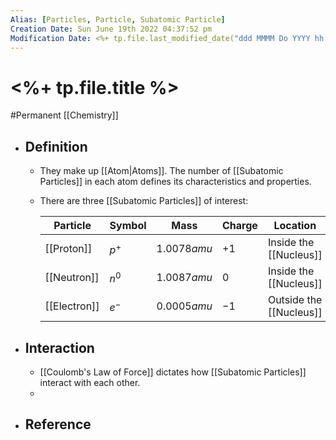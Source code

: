 ```yaml
---
Alias: [Particles, Particle, Subatomic Particle]
Creation Date: Sun June 19th 2022 04:37:52 pm 
Modification Date: <%+ tp.file.last_modified_date("ddd MMMM Do YYYY hh:mm:ss a") %>
---
```

# <%+ tp.file.title %>
#Permanent [[Chemistry]]

- ## Definition
	- They make up [[Atom|Atoms]]. The number of [[Subatomic Particles]] in each atom defines its characteristics and properties. 
	- There are three [[Subatomic Particles]] of interest:
		
		| Particle | Symbol | Mass                | Charge | Location                         |
		| -------- | ------- | --------------- | ------- | ------------------------ |
		| [[Proton]]   | $p^+$  | $1.0078amu$            | $+1$    | Inside the [[Nucleus]]    |
		| [[Neutron]] | $n^0$  | $1.0087amu$            | $0$      | Inside the [[Nucleus]]    |
		| [[Electron]] | $e^-$  | $0.0005amu$ | $-1$    | Outside the [[Nucleus]] |
		
- ## Interaction
	- [[Coulomb's Law of Force]] dictates how [[Subatomic Particles]] interact with each other.
	- 
- ## Reference